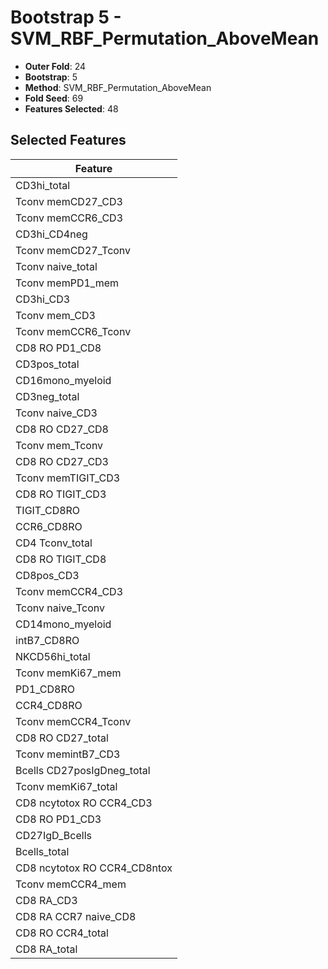 # Bootstrap 5 - SVM_RBF_Permutation_AboveMean

- **Outer Fold**: 24
- **Bootstrap**: 5
- **Method**: SVM_RBF_Permutation_AboveMean
- **Fold Seed**: 69
- **Features Selected**: 48

## Selected Features

| Feature |
|---------|
| CD3hi_total |
| Tconv memCD27_CD3 |
| Tconv memCCR6_CD3 |
| CD3hi_CD4neg |
| Tconv memCD27_Tconv |
| Tconv naive_total |
| Tconv memPD1_mem |
| CD3hi_CD3 |
| Tconv mem_CD3 |
| Tconv memCCR6_Tconv |
| CD8 RO PD1_CD8 |
| CD3pos_total |
| CD16mono_myeloid |
| CD3neg_total |
| Tconv naive_CD3 |
| CD8 RO CD27_CD8 |
| Tconv mem_Tconv |
| CD8 RO CD27_CD3 |
| Tconv memTIGIT_CD3 |
| CD8 RO TIGIT_CD3 |
| TIGIT_CD8RO |
| CCR6_CD8RO |
| CD4 Tconv_total |
| CD8 RO TIGIT_CD8 |
| CD8pos_CD3 |
| Tconv memCCR4_CD3 |
| Tconv naive_Tconv |
| CD14mono_myeloid |
| intB7_CD8RO |
| NKCD56hi_total |
| Tconv memKi67_mem |
| PD1_CD8RO |
| CCR4_CD8RO |
| Tconv memCCR4_Tconv |
| CD8 RO CD27_total |
| Tconv memintB7_CD3 |
| Bcells CD27posIgDneg_total |
| Tconv memKi67_total |
| CD8 ncytotox RO CCR4_CD3 |
| CD8 RO PD1_CD3 |
| CD27IgD_Bcells |
| Bcells_total |
| CD8 ncytotox RO CCR4_CD8ntox |
| Tconv memCCR4_mem |
| CD8 RA_CD3 |
| CD8 RA CCR7 naive_CD8 |
| CD8 RO CCR4_total |
| CD8 RA_total |

